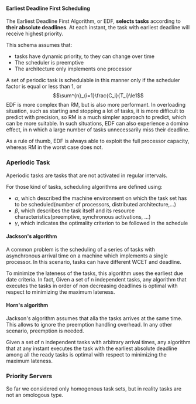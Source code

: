 #### Earliest Deadline First Scheduling
The Earliest Deadline First Algorithm, or EDF, **selects tasks** according to **their absolute deadlines**. At each instant, the task with earliest deadline will receive highest priority.

This schema assumes that:
- tasks have dynamic priority, to they can change over time
- The scheduler is preemptive
- The architecture only implements one processor

A set of periodic task is schedulable in this manner only if the scheduler factor is equal or less than 1, or
$$\sum^{n}_{i=1}\frac{C_i}{T_i}\le1$$
EDF is more complex than RM, but is also more performant.
In overloading situation, such as starting and stopping a lot of tasks, it is more difficult to predict with precision, so RM is a much simpler approach to predict, which can be more suitable. In such situations, EDF can also experience a domino effect, in n which a large number of tasks unnecessarily miss their deadline.

As a rule of thumb, EDF is always able to exploit the full processor capacity, whereas RM in the worst case does not.
### Aperiodic Task
Aperiodic tasks are tasks that are not activated in regular intervals.

For those kind of tasks, scheduling algorithms are defined using:
- $\alpha$, which described the machine environment on which the task set has to be scheduled(number of processors, distributed architecture,$\dots$)
- $\beta$, which describes the task itself and its resource characteristics(preemptive, synchronous activations, $\dots$)
- $\gamma$, which indicates the optimality criterion to be followed in the schedule
#### Jackson's algorithm
A common problem is the scheduling of a series of tasks with asynchronous arrival time on a machine which implements a single processor. In this scenario, tasks can have different WCET and deadline.

To minimize the lateness of the tasks, this algorithm uses the earliest due date criteria. In fact, Given a set of n independent tasks, any algorithm that executes the tasks in order of non decreasing deadlines is optimal with respect to minimizing the maximum lateness.
#### Horn's algorithm
Jackson's algorithm assumes that alla the tasks arrives at the same time. This allows to ignore the preemption handling overhead. 
In any other scenario, preemption is needed.

Given a set of n independent tasks with arbitrary arrival times, any algorithm that at any instant executes the task with the earliest absolute deadline among all the ready tasks is optimal with respect to minimizing the maximum lateness.
### Priority Servers
So far we considered only homogenous task sets, but in reality tasks are not an omologous type.

